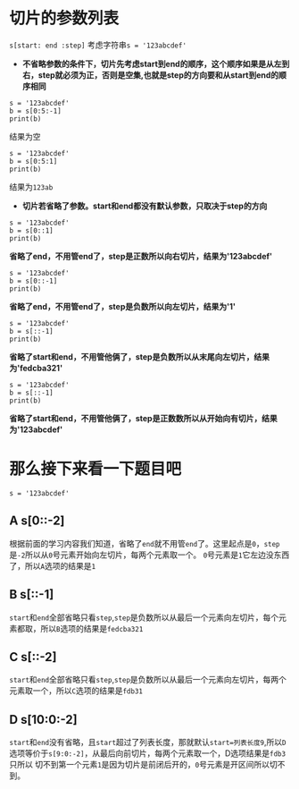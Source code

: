 # 切片的参数列表
`s[start: end :step]`
考虑字符串`s = '123abcdef'`  
+ **不省略参数的条件下，切片先考虑start到end的顺序，这个顺序如果是从左到右，step就必须为正，否则是空集,也就是step的方向要和从start到end的顺序相同**  
```
s = '123abcdef' 
b = s[0:5:-1]
print(b)
```
结果为空
```
s = '123abcdef'
b = s[0:5:1]
print(b)
```
结果为`123ab`
+ **切片若省略了参数。start和end都没有默认参数，只取决于step的方向**  
```
s = '123abcdef'
b = s[0::1]
print(b)
```
**省略了end，不用管end了，step是正数所以向右切片，结果为'123abcdef'**
```
s = '123abcdef'
b = s[0::-1]
print(b)
```
**省略了end，不用管end了，step是负数所以向左切片，结果为'1'**
```
s = '123abcdef'
b = s[::-1]
print(b)
```
**省略了start和end，不用管他俩了，step是负数所以从末尾向左切片，结果为'fedcba321'**
```
s = '123abcdef'
b = s[::-1]
print(b)
```
**省略了start和end，不用管他俩了，step是正数数所以从开始向有切片，结果为'123abcdef'**

# 那么接下来看一下题目吧 
```s = '123abcdef'```
## A   s[0::-2]
根据前面的学习内容我们知道，省略了`end`就不用管`end`了。这里起点是`0`，`step`是`-2`所以从`0`号元素开始向左切片，每两个元素取一个。
`0`号元素是`1`它左边没东西了，所以`A`选项的结果是`1`
## B   s[::-1]
`start`和`end`全部省略只看`step`,`step`是负数所以从最后一个元素向左切片，每个元素都取，所以`B`选项的结果是`fedcba321`
## C   s[::-2]
`start`和`end`全部省略只看`step`,`step`是负数所以从最后一个元素向左切片，每两个元素取一个，所以`C`选项的结果是`fdb31`
## D   s[10:0:-2]
`start`和`end`没有省略，且`start`超过了列表长度，那就默认`start=列表长度9`,所以`D`选项等价于`s[9:0:-2]`，从最后向前切片，每两个元素取一个，D选项结果是`fdb3`只所以
切不到第一个元素`1`是因为切片是前闭后开的，`0`号元素是开区间所以切不到。








